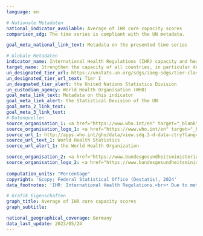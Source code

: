 ```yaml
---
language: en    

# Nationale Metadaten    
national_indicator_available: Average of IHR core capacity scores    
comparison_sdg: The time series is compliant with the UN metadata.    

goal_meta_national_link_text: Metadata on the presented time series    

# Globale Metadaten    
indicator_name: International Health Regulations (IHR) capacity and health emergency preparedness    
target_name: Strengthen the capacity of all countries, in particular developing countries, for early warning, risk reduction and management of national and global health risks    
un_designated_tier_url: https://unstats.un.org/sdgs/iaeg-sdgs/tier-classification/    
un_designated_tier_url_text: Tier I    
un_desgnated_tier_alert: the United Nations Statistics Division    
un_custodian_agency: World Health Organisation (WHO)    
goal_meta_link_text: Metadata on this indicator    
goal_meta_link_alert: the Statistical Devision of the UN    
goal_meta_2_link_text:     
goal_meta_3_link_text:         
# Datenquellen
source_organisation_1: <a href="https://www.who.int/en" target="_blank" onclick="return confirm_alert('the World Health Organization','En');" title="Click here to go to the website of the organisation World Health Organization (WHO)."> World Health Organization (WHO) </a>
source_organisation_logo_1: <a href="https://www.who.int/en" target="_blank" onclick="return confirm_alert('the World Health Organization','En');"><img src="https://sdg-indikatoren.de/public/OrgImgEn/who.png" alt="Logo who" style="height:60px; width:148px"/></a>
source_url_1: http://apps.who.int/gho/data/view.sdg.3-d-data-ctry?lang=en
source_url_text_1: World Health Statistics
source_url_alert_1: the World Health Organization

source_organisation_2: <a href="https://www.bundesgesundheitsministerium.de/en/index.html" target="_blank" onclick="return confirm_alert('the Federal Ministry of Health','En');" title="Click here to go to the website of the organisation Federal Ministry of Health."> Federal Ministry of Health </a>
source_organisation_logo_2: <a href="https://www.bundesgesundheitsministerium.de/en/index.html" target="_blank" onclick="return confirm_alert('the Federal Ministry of Health','En');"><img src="https://sdg-indikatoren.de/public/OrgImgEn/bmg.png" alt="Logo bmg" style="height:60px; width:148px"/></a>
    
computation_units: "Percentage"    
copyright: '&copy; Federal Statistical Office (Destatis), 2024'    
data_footnotes: 'IHR: International Health Regulations.<br>• Due to methodological changes, the results from 2018 and from 2021 onwards are only comparable with previous years to a limited extend.'    

# Grafik Eigenschaften    
graph_title: Average of IHR core capacity scores
graph_subtitle:     

national_geographical_coverage: Germany    
data_last_update: 2023/05/24    
---
```


<span></span>